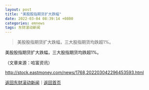 ```yaml
---
layout: post
title: "美股股指期货扩大跌幅"
date: 2022-03-04 08:39:14 +0800
categories: emnews
tags: 东财滚动新闻
---
```

> 美股股指期货扩大跌幅，三大股指期货均跌超1%。

<p>美股股指期货扩大跌幅，三大股指期货均跌超1%。</p><p class="em_media">（文章来源：哈富资讯）</p>

<http://stock.eastmoney.com/news/1768,202203042296453593.html>

[返回东财滚动新闻](//finews.withounder.com/emnews/)｜[返回首页](//finews.withounder.com/)